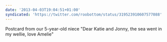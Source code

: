 ```yaml
---
date: '2013-04-03T19:04:51+01:00'
syndicated: 'https://twitter.com/roobottom/status/319523910607577088'
---
```

Postcard from our 5-year-old niece "Dear Katie and Jonny, the sea went in my wellie, love Amelie"
